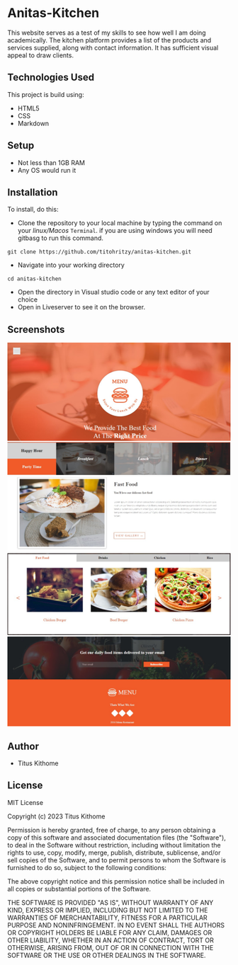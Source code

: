 # Anitas-Kitchen

This website serves as a test of my skills to see how well I am doing academically. The kitchen platform provides a list of the products and services supplied, along with contact information. It has sufficient visual appeal to draw clients.

## Technologies Used
This project is build using:
* HTML5
* CSS
* Markdown

## Setup


* Not less than 1GB RAM
* Any OS would run it

## Installation 
To install, do this:
* Clone the repository to your local machine by typing the command on your *linux/Macos* `Terminal`. if you are using windows you will need gitbasg to run this command.
```
git clone https://github.com/titohritzy/anitas-kitchen.git

```
* Navigate into your working directory

```
cd anitas-kitchen

```
* Open the directory in Visual studio code or any text editor of your choice
* Open in Liveserver to see it on the browser.

## Screenshots
             
  ![Alt](sshot1.jpg)  
  ![Alt](sshot2.jpg)
  ![Alt](sshot3.jpg)
  ![Alt](sshot4.jpg)
  ![Alt](sshot5.jpg)
 

## Author
* Titus Kithome
  
## License

MIT License

Copyright (c) 2023 Titus Kithome

Permission is hereby granted, free of charge, to any person obtaining a copy
of this software and associated documentation files (the "Software"), to deal
in the Software without restriction, including without limitation the rights
to use, copy, modify, merge, publish, distribute, sublicense, and/or sell
copies of the Software, and to permit persons to whom the Software is
furnished to do so, subject to the following conditions:

The above copyright notice and this permission notice shall be included in all
copies or substantial portions of the Software.

THE SOFTWARE IS PROVIDED "AS IS", WITHOUT WARRANTY OF ANY KIND, EXPRESS OR
IMPLIED, INCLUDING BUT NOT LIMITED TO THE WARRANTIES OF MERCHANTABILITY,
FITNESS FOR A PARTICULAR PURPOSE AND NONINFRINGEMENT. IN NO EVENT SHALL THE
AUTHORS OR COPYRIGHT HOLDERS BE LIABLE FOR ANY CLAIM, DAMAGES OR OTHER
LIABILITY, WHETHER IN AN ACTION OF CONTRACT, TORT OR OTHERWISE, ARISING FROM,
OUT OF OR IN CONNECTION WITH THE SOFTWARE OR THE USE OR OTHER DEALINGS IN THE
SOFTWARE.
